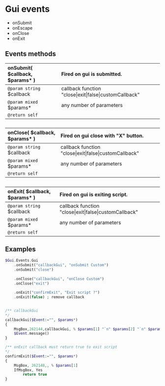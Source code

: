 # Gui events  
* onSubmit  
* onEscape  
* onClose  
* onExit  

## Events methods  
| __onSubmit__( $callback, $params* )    |Fired on gui is submitted.    |  
|:---    |:---    |  
|`@param string` $callback    |callback function "close\|exit\|false\|customCallback"    |  
|`@param mixed` $params*    |any number of parameters    |  
|`@return self`    |    |  
##  
| __onClose__( $callback, $params* )    |Fired on gui close with "X" button.    |  
|:---    |:---    |  
|`@param string` $callback    |callback function "close\|exit\|false\|customCallback"    |  
|`@param mixed` $params*    |any number of parameters    |  
|`@return self`    |    |  
##  
| __onExit__( $callback, $params* )    |Fired on gui is exiting script.    |  
|:---    |:---    |  
|`@param string` $callback    |callback function "close\|exit\|false\|customCallback"    |  
|`@param mixed` $params*    |any number of parameters    |  
|`@return self`    |    |  

## Examples  

``` php
$Gui.Events.Gui    .onSubmit("callbackGui", "onSubmit Custom")     .onSubmit("close")        .onClose("callbackGui", "onClose Custom")        .onClose("exit")        .onExit("confirmExit", "Exit script ?")        .onExit(false) ; remove callback /** callbackGui*/callbackGui($Event:="", $params*){    MsgBox,262144,callbackGui, % $params[1] "`n" $params[2] "`n" $params[3],5    $Event.message()}/** onExit callback must return true to exit script*/confirmExit($Event:="", $params*){    MsgBox, 262148,, % $params[1]    IfMsgBox, Yes        return true}
```  